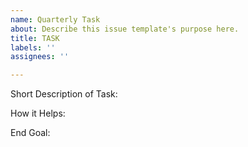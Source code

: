 ```yaml
---
name: Quarterly Task
about: Describe this issue template's purpose here.
title: TASK
labels: ''
assignees: ''

---
```


Short Description of Task:

How it Helps:

End Goal:
